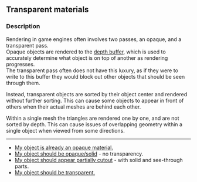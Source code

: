 ## Transparent materials

### Description
Rendering in game engines often involves two passes, an opaque, and a transparent pass.  
Opaque objects are rendered to the [depth buffer](https://en.wikipedia.org/wiki/Z-buffering), which is used to accurately determine what object is on top of another as rendering progresses.  
The transparent pass often does not have this luxury, as if they were to write to this buffer they would block out other objects that should be seen through them.  

Instead, transparent objects are sorted by their object center and rendered without further sorting. This can cause some objects to appear in front of others when their actual meshes are behind each other.  

Within a single mesh the triangles are rendered one by one, and are not sorted by depth. This can cause issues of overlapping geometry within a single object when viewed from some directions.  

---

- [My object is already an opaque material.](Opaque%20Materials.md)
- [My object should be opaque/solid](Transparent%20To%20Opaque.md) - no transparency.
- [My object should appear partially cutout](Transparent%20To%20Cutout.md) - with solid and see-through parts.
- [My object should be transparent.](Transparency%20Options.md)